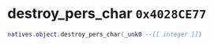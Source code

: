 # destroy_pers_char `0x4028CE77`

```lua
natives.object.destroy_pers_char(_unk0 --[[ integer ]])
```